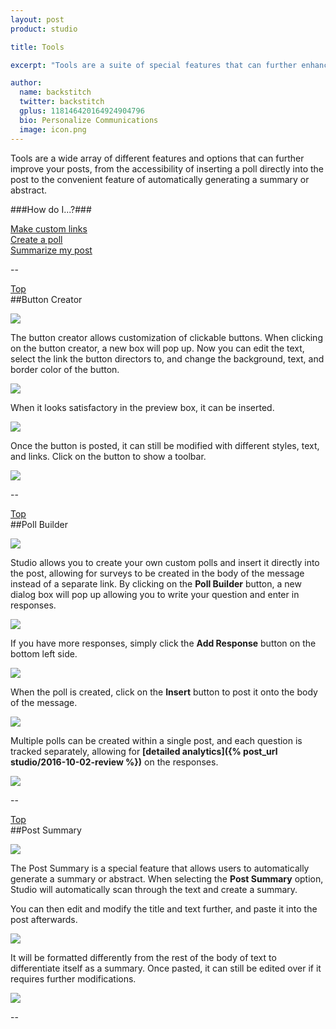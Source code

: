 ```yaml
---
layout: post
product: studio

title: Tools

excerpt: "Tools are a suite of special features that can further enhance and customize posts."

author:
  name: backstitch
  twitter: backstitch
  gplus: 118146420164924904796
  bio: Personalize Communications
  image: icon.png
---
```


Tools are a wide array of different features and options that can further improve your posts, from the accessibility of inserting a poll directly into the post to the convenient feature of automatically generating a summary or abstract.

###How do I...?###

[Make custom links](#Buttons)<br />
[Create a poll](#Polls)<br />
[Summarize my post](#Summary)<br />

--

<a name='Buttons'> </a>

[Top](#Top)<br />
##Button Creator

<div class="full zoomable"><img src="/images/studio/tools/buttons_1.png"></div>

The button creator allows customization of clickable buttons. When clicking on the button creator, a new box will pop up. Now you can edit the text, select the link the button directors to, and change the background, text, and border color of the button.

<div class="full zoomable"><img src="/images/studio/tools/buttons_2.png"></div>

When it looks satisfactory in the preview box, it can be inserted.

<div class="full zoomable"><img src="/images/studio/tools/buttons_3.png"></div>

Once the button is posted, it can still be modified with different styles, text, and links. Click on the button to show a toolbar.

<div class="full zoomable"><img src="/images/studio/tools/buttons_4.png"></div>

--

<a name='Polls'> </a>

[Top](#Top)<br />
##Poll Builder

<div class="full zoomable"><img src="/images/studio/tools/polls_1.png"></div>

Studio allows you to create your own custom polls and insert it directly into the post, allowing for surveys to be created in the body of the message instead of a separate link. By clicking on the **Poll Builder** button, a new dialog box will pop up allowing you to write your question and enter in responses.

<div class="full zoomable"><img src="/images/studio/tools/polls_2.png"></div>

If you have more responses, simply click the **Add Response** button on the bottom left side.

<div class="full zoomable"><img src="/images/studio/tools/polls_3.png"></div>

When the poll is created, click on the **Insert** button to post it onto the body of the message.

<div class="full zoomable"><img src="/images/studio/tools/polls_4.png"></div>

Multiple polls can be created within a single post, and each question is tracked separately, allowing for  **[detailed analytics]({% post_url studio/2016-10-02-review %})** on the responses.

<div class="full zoomable"><img src="/images/studio/tools/polls_5.png"></div>

--

<a name='Summary'> </a>

[Top](#Top)<br />
##Post Summary

<div class="full zoomable"><img src="/images/studio/tools/summary_1.png"></div>

The Post Summary is a special feature that allows users to automatically generate a summary or abstract. When selecting the **Post Summary** option, Studio will automatically scan through the text and create a summary.

You can then edit and modify the title and text further, and paste it into the post afterwards.

<div class="full zoomable"><img src="/images/studio/tools/summary_2.png"></div>

It will be formatted differently from the rest of the body of text to differentiate itself as a summary. Once pasted, it can still be edited over if it requires further modifications.

<div class="full zoomable"><img src="/images/studio/tools/summary_3.png"></div>

--
